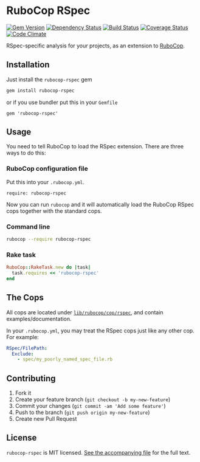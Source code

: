# RuboCop RSpec

[![Gem Version](https://badge.fury.io/rb/rubocop-rspec.svg)](https://rubygems.org/gems/rubocop-rspec)
[![Dependency Status](https://gemnasium.com/nevir/rubocop-rspec.svg)](https://gemnasium.com/nevir/rubocop-rspec)
[![Build Status](https://secure.travis-ci.org/nevir/rubocop-rspec.svg?branch=master)](http://travis-ci.org/nevir/rubocop-rspec)
[![Coverage Status](https://codeclimate.com/github/nevir/rubocop-rspec/badges/coverage.svg)](https://codeclimate.com/github/nevir/rubocop-rspec/coverage)
[![Code Climate](https://codeclimate.com/github/nevir/rubocop-rspec.svg)](https://codeclimate.com/github/nevir/rubocop-rspec)

RSpec-specific analysis for your projects, as an extension to
[RuboCop](https://github.com/bbatsov/rubocop).


## Installation

Just install the `rubocop-rspec` gem

```bash
gem install rubocop-rspec
```

or if you use bundler put this in your `Gemfile`

```
gem 'rubocop-rspec'
```


## Usage

You need to tell RuboCop to load the RSpec extension. There are three
ways to do this:

### RuboCop configuration file

Put this into your `.rubocop.yml`.

```
require: rubocop-rspec
```

Now you can run `rubocop` and it will automatically load the RuboCop RSpec
cops together with the standard cops.

### Command line

```bash
rubocop --require rubocop-rspec
```

### Rake task

```ruby
RuboCop::RakeTask.new do |task|
  task.requires << 'rubocop-rspec'
end
```


## The Cops

All cops are located under
[`lib/rubocop/cop/rspec`](lib/rubocop/cop/rspec), and contain
examples/documentation.

In your `.rubocop.yml`, you may treat the RSpec cops just like any other
cop. For example:

```yaml
RSpec/FilePath:
  Exclude:
    - spec/my_poorly_named_spec_file.rb
```


## Contributing

1. Fork it
2. Create your feature branch (`git checkout -b my-new-feature`)
3. Commit your changes (`git commit -am 'Add some feature'`)
4. Push to the branch (`git push origin my-new-feature`)
5. Create new Pull Request

## License

`rubocop-rspec` is MIT licensed. [See the accompanying file](MIT-LICENSE.md) for
the full text.
